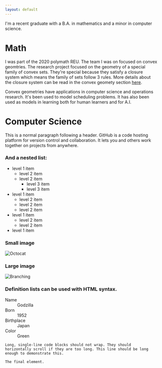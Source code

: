 ```yaml
---
layout: default
---
```


I'm a recent graduate with a B.A. in mathematics and a minor in computer science.

# Math

I was part of the 2020 polymath REU. The team I was on focused on convex geomtries. The research project focused on the geometry of a special family of convex sets. They're special because they satisfy a closure system which means the family of sets follow 3 rules. More details about the closure system can be read in the convex geomety section [here](https://en.wikipedia.org/wiki/Antimatroid#Convex_geometries). 

Convex geometries have applications in computer science and operations research. It's been used to model scheduling problems. It has also been used as models in learning both for human learners and for A.I. 


# Computer Science

This is a normal paragraph following a header. GitHub is a code hosting platform for version control and collaboration. It lets you and others work together on projects from anywhere.

### And a nested list:

- level 1 item
  - level 2 item
  - level 2 item
    - level 3 item
    - level 3 item
- level 1 item
  - level 2 item
  - level 2 item
  - level 2 item
- level 1 item
  - level 2 item
  - level 2 item
- level 1 item

### Small image

![Octocat](https://github.githubassets.com/images/icons/emoji/octocat.png)

### Large image

![Branching](https://guides.github.com/activities/hello-world/branching.png)


### Definition lists can be used with HTML syntax.

<dl>
<dt>Name</dt>
<dd>Godzilla</dd>
<dt>Born</dt>
<dd>1952</dd>
<dt>Birthplace</dt>
<dd>Japan</dd>
<dt>Color</dt>
<dd>Green</dd>
</dl>

```
Long, single-line code blocks should not wrap. They should horizontally scroll if they are too long. This line should be long enough to demonstrate this.
```

```
The final element.
```
